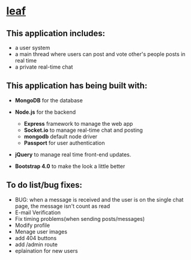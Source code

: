 # <a href="https://leaf-project.herokuapp.com/">leaf</a>
This application includes:
-
- a user system
- a main thread where users can post and vote other's people posts in real time
- a private real-time chat

This application has being built with:
-
- <b>MongoDB</b> for the database
- <b>Node.js</b> for the backend
  - <b>Express</b> framework to manage the web app
  - <b>Socket.io</b> to manage real-time chat and posting
  - <b>mongodb</b> default node driver
  - <b>Passport</b> for user authentication
  
- <b>jQuery</b> to manage real time front-end updates.

- <b>Bootstrap 4.0</b> to make the look a little better

To do list/bug fixes:
-
- BUG: when a message is received and the user is on the single chat page, the message isn't count as read
- E-mail Verification
- Fix timing problems(when sending posts/messages)
- Modify profile
- Menage user images
- add 404 buttons
- add /admin route
- eplaination for new users
